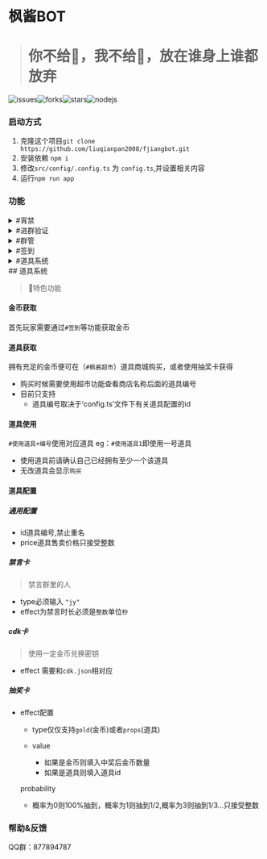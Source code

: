 # 枫酱BOT
> # 你不给🌟，我不给🌟，放在谁身上谁都放弃

![issues](https://img.shields.io/github/issues/liuqianpan2008/fjiangbot)![forks](https://img.shields.io/github/forks/liuqianpan2008/fjiangbot)![stars](https://img.shields.io/github/stars/liuqianpan2008/fjiangbot)![nodejs](https://img.shields.io/badge/nodejs-14%2B-brightgreen)

### 启动方式
  1. 克隆这个项目`git clone https://github.com/liuqianpan2008/fjiangbot.git`
  2. 安装依赖 `npm i`
  3. 修改`src/config/.config.ts` 为 `config.ts`,并设置相关内容
  4. 运行`npm run app`

### 功能

<details>
<summary>#宵禁</summary>
<img width="362" alt="xj1" src="https://user-images.githubusercontent.com/80571808/184520289-8e1499fb-826b-480a-b469-c12f0c85c63b.PNG">
<img width="372" alt="xj2" src="https://user-images.githubusercontent.com/80571808/184520303-e982be55-c3cd-4e07-842b-8f216aeafe10.PNG">
</details>

<details>
<summary>#进群验证</summary>
<img src="https://user-images.githubusercontent.com/80571808/184520311-22430cf1-7dd9-4f55-b8bd-bf237c891420.PNG" alt="#刻晴">
</details>

<details>
<summary>#群管</summary>
<img width="368" alt="qg" src="https://user-images.githubusercontent.com/80571808/184520315-912539ad-6378-48d2-869d-a0f7ca0e9af8.png">
</details>

<details>
<summary>#签到</summary>
<img width="368" alt="qg" src="https://user-images.githubusercontent.com/80571808/184520362-509ddd44-dca8-451a-9935-bf025e7994ca.PNG">
</details>

<details>
<summary>#道具系统</summary>
<img width="368" alt="qg" src="https://user-images.githubusercontent.com/80571808/184520365-48f72f0b-6496-4ac6-8107-c8b6945f3e73.PNG">
<img width="368" alt="qg" src="https://user-images.githubusercontent.com/80571808/184520369-0eb273da-8e04-4bc6-8cee-1791e75b20b2.PNG">
</details>
## 道具系统

> 🤖️特色功能

#### 金币获取

首先玩家需要通过`#签到`等功能获取金币

#### 道具获取

拥有充足的金币便可在（`#枫酱超市`）道具商城购买，或者使用抽奖卡获得

* 购买时候需要使用超市功能查看商店名称后面的道具编号
* 目前只支持
  * 道具编号取决于‘config.ts’文件下有关道具配置的id

#### 道具使用

`#使用道具+编号`使用对应道具 eg：`#使用道具1`即使用一号道具

* 使用道具前请确认自己已经拥有至少一个该道具
* 无改道具会显示`购买`

#### 道具配置
 ##### 通用配置
  * id道具编号,禁止重名
  * price道具售卖价格只接受整数

 ##### 禁言卡

> 禁言群里的人

*  type必须输入 `"jy"`
* effect为禁言时长必须是`整数`单位`秒`

##### cdk卡

> 使用一定金币兑换密钥

* effect 需要和`cdk.json`相对应

##### 抽奖卡

* effect配置

  * type仅仅支持`gold`(金币)或者`props`(道具)

  * value

    * 如果是金币则填入中奖后金币数量
    * 如果是道具则填入道具id

  probability

  * 概率为0则100%抽到，概率为1则抽到1/2,概率为3则抽到1/3...只接受整数



### 帮助&反馈

QQ群：877894787

​    



